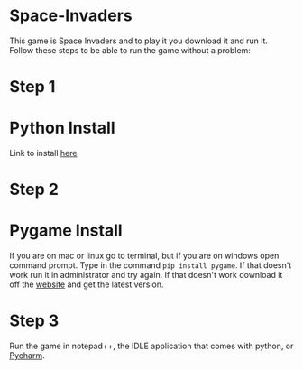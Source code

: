 # Space-Invaders

This game is Space Invaders and to play it you download it and run it. Follow these steps to be able to run the game without a problem:

# Step 1

# Python Install
Link to install [here](https://www.python.org/)


# Step 2

# Pygame Install
If you are on mac or linux go to terminal, but if you are on windows open command prompt. Type in the command ``pip install pygame``. If that doesn't work run it in administrator and try again. If that doesn't work download it off the [website](https://www.pygame.org/download.shtml) and get the latest version.

# Step 3
Run the game in notepad++, the IDLE application that comes with python, or [Pycharm](https://www.jetbrains.com/products.html#lang=python).

